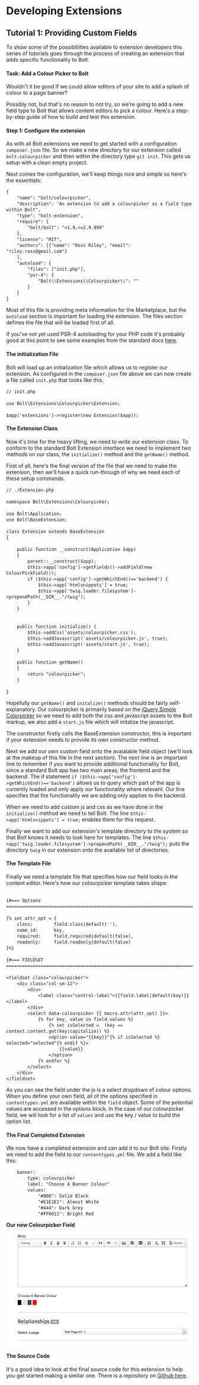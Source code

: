 # Developing Extensions
 
## Tutorial 1: Providing Custom Fields

To show some of the possiblilities available to extension developers this series
of tutorials goes through the process of creating an extension that adds specific
functionality to Bolt.

#### Task: Add a Colour Picker to Bolt

Wouldn't it be good if we could allow editors of your site to add a splash of colour to a page banner?

Possibly not, but that's no reason to not try, so we're going to add a new field type to Bolt that allows
content editors to pick a colour. Here's a step-by-step guide of how to build and test this extension.


#### Step 1: Configure the extension

As with all Bolt extensions we need to get started with a configuration `composer.json` file. So we make a new
directory for our extension called `bolt-colourpicker` and then within the directory type `git init`. This gets
us setup with a clean empty project.

Next comes the configuration, we'll keep things nice and simple so here's the essentials:

```
{
    "name": "bolt/colourpicker",
    "description": "An extension to add a colourpicker as a field type within Bolt",
    "type": "bolt-extension",
    "require": {
        "bolt/bolt": ">1.9,<=2.9.999"
    },
    "license": "MIT",
    "authors": [{"name": "Ross Riley", "email": "riley.ross@gmail.com"}
    ],
    "autoload": {
        "files": ["init.php"],
        "psr-4": {
            "Bolt\\Extensions\\Colourpicker\\": ""
        }
    }
}
```


Most of this file is providing meta information for the Marketplace, but the `autoload` section is important for loading
the extension. The files section defines the file that will be loaded first of all. 

If you've not yet used PSR-4 autoloading for your PHP code it's probably good at this point to see some examples from the 
standard docs <a href="https://github.com/php-fig/fig-standards/blob/master/accepted/PSR-4-autoloader-examples.md">here</a>.

#### The initialization File

Bolt will load up an initialization file which allows us to register our extension. As configured in the `composer.json` file
above we can now create a file called `init.php` that looks like this.

```
// init.php

use Bolt\Extensions\Colourpicker\Extension;

$app['extensions']->register(new Extension($app));
```

#### The Extension Class

Now it's time for the heavy lifting, we need to write our extension class. To conform to the standard Bolt Extension
interface we need to implement two methods on our class, the `initialize()` method and the `getName()` method.

First of all, here's the final version of the file that we need to make the extension, then we'll have a quick run-through
of why we need each of these setup commands.

```
// ./Extension.php

namespace Bolt\Extensions\Colourpicker;

use Bolt\Application;
use Bolt\BaseExtension;

class Extension extends BaseExtension
{
    
    public function __construct(Application $app)
    {
        parent::__construct($app);
        $this->app['config']->getFields()->addField(new ColourPickField());
        if ($this->app['config']->getWhichEnd()=='backend') {
            $this->app['htmlsnippets'] = true;
            $this->app['twig.loader.filesystem']->prependPath(__DIR__."/twig");
        }
    }
  

    public function initialize() {
        $this->addCss('assets/colourpicker.css');
        $this->addJavascript('assets/colourpicker.js', true);
        $this->addJavascript('assets/start.js', true);
    }

    public function getName()
    {
        return "colourpicker";
    }

}
```

Hopefully our `getName()` and `initalize()` methods should be fairly self-explanatory. Our colourpicker is primarily based on
the <a href="https://github.com/tkrotoff/jquery-simplecolorpicker">jQuery Simple Colorpicker</a> so we need to add both
the css and javascript assets to the Bolt markup, we also add a `start.js` file which will initalize the javascript. 

The constructor firstly calls the BaseExtension constructor, this is important if your extension needs to provide its own 
constructor method.

Next we add our own custom field onto the avaialable field object (we'll look at the makeup of this file in the next section).
The next line is an important line to remember if you want to provide additional functionality for Bolt, since a standard Bolt
app has two main areas; the frontend and the backend. The if statement `if ($this->app['config']->getWhichEnd()=='backend')` 
allows us to query which part of the app is currently loaded and only apply our functionality where relevant. Our line specifies
that the functionality we are adding only applies to the backend.

When we need to add custom js and css as we have done in the `initialize()` method we need to tell Bolt. The line
`$this->app['htmlsnippets'] = true;` enables them for this request.

Finally we want to add our extension's template directory to the system so that Bolt knows it needs to look here for templates.
The line `$this->app['twig.loader.filesystem']->prependPath(__DIR__."/twig");` puts the directory `twig` in our extension
onto the available list of directories.

#### The Template File

Finally we need a template file that specifies how our field looks in the content editor. Here's how our colourpicker
template takes shape:

```

{#=== Options ============================================================================#}

{% set attr_opt = {
    class:        field.class|default(''),
    name_id:      key,
    required:     field.required|default(false),
    readonly:     field.readonly|default(false)
}%}

{#=== FIELDSET ============================================================================#}

<fieldset class="colourpicker">
    <div class="col-sm-12">
        <div>
            <label class="control-label">{{field.label|default(key)}}</label>
        </div>
        <select data-colourpicker {{ macro.attr(attr_opt) }}>
            {% for key, value in field.values %}
                {% set isSelected =  (key == context.content.get(key|capitalize)) %}
                <option value="{{key}}"{% if isSelected %} selected="selected"{% endif %}>
                    {{value}}
                </option>
            {% endfor %}
        </select>
    </div>
</fieldset>
```

As you can see the field under the js is a select dropdown of colour options. When you define your own field, all of the options
specified in `contenttypes.yml` are available within the `field` object. Some of the potential values are accessed in the options
block. In the case of our colourpicker field, we will look for a list of `values` and use the key / value to build the option list. 


#### The Final Completed Extension

We now have a completed extension and can add it to our Bolt site. Firstly we need to add the field to our `contenttypes.yml`
file. We add a field like this:

```
    banner:
        type: colourpicker
        label: "Choose A Banner Colour"
        values: 
            "#000": Solid Black
            "#E1E1E1": Almost White
            "#444": Dark Grey
            "#FF0011": Bright Red
```


**Our new Colourpicker Field**

<img src="/files/extensions-tutorial-colourpicker.png"></a><br>


#### The Source Code

It's a good idea to look at the final source code for this extension to help you get started making a similar one.
There is a repository on <a href="https://github.com/rossriley/bolt-extension-colourpicker">Github here</a>.

